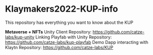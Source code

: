 # Klaymakers2022-KUP-info
This repository has everything you want to know about the KUP


**Metaverse + NFTs**
Unity Client Repository: https://github.com/catze-labs/kup-unity
Linking Playfab with Unity Repository: https://github.com/catze-labs/kup-playfab
Demo Dapp interacting with Klaytn Repository: https://github.com/catze-labs/KUP


